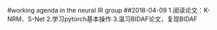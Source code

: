 #working agenda in the neural IR group
##2018-04-09
1.阅读论文：K-NRM、S-Net
2.学习pytorch基本操作
3.温习BIDAF论文，复现BIDAF
